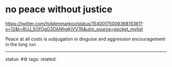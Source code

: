 # no peace without justice
https://twitter.com/hiddenmarkov/status/1540017500636815361?s=12&t=8UJ_5OfOgG3DANhgKiVV7A&utm_source=pocket_mylist

Peace at all costs is subjugation in disguise and aggression encouragement in the long run

---
status: #⚙️ 
tags: 
related: 
